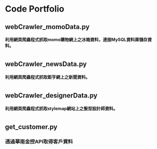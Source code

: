 # Code Portfolio
## webCrawler_momoData.py
#### 利用網頁爬蟲程式抓取momo購物網上之冰箱資料，連接MySQL資料庫儲存資料。
# 
## webCrawler_newsData.py
#### 利用網頁爬蟲程式抓取鉅亨網上之新聞資料。
#
## webCrawler_designerData.py
#### 利用網頁爬蟲程式抓取stylemap網站上之髮型設計師資料。
#
## get_customer.py
### 透過華南金控API取得客戶資料
